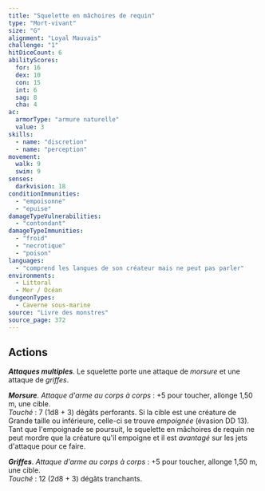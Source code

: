 ```yaml
---
title: "Squelette en mâchoires de requin"
type: "Mort-vivant"
size: "G"
alignment: "Loyal Mauvais"
challenge: "1"
hitDiceCount: 6
abilityScores:
  for: 16
  dex: 10
  con: 15
  int: 6
  sag: 8
  cha: 4
ac: 
  armorType: "armure naturelle"
  value: 3
skills: 
  - name: "discretion"
  - name: "perception"
movement: 
  walk: 9
  swim: 9
senses: 
  darkvision: 18
conditionImmunities: 
  - "empoisonne"
  - "epuise"
damageTypeVulnerabilities: 
  - "contondant"
damageTypeImmunities: 
  - "froid"
  - "necrotique"
  - "poison"
languages: 
  - "comprend les langues de son créateur mais ne peut pas parler"
environments:
  - Littoral
  - Mer / Océan
dungeonTypes:
  - Caverne sous-marine
source: "Livre des monstres"
source_page: 372
---
```

## Actions
_**Attaques multiples**_. Le squelette porte une attaque de _morsure_ et une attaque de _griffes_.

_**Morsure**_. _Attaque d'arme au corps à corps_ : +5 pour toucher, allonge 1,50 m, une cible.  
_Touché_ : 7 (1d8 + 3) dégâts perforants. Si la cible est une créature de Grande taille ou inférieure, celle-ci se trouve _empoignée_ (évasion DD 13). Tant que l'empoignade se poursuit, le squelette en mâchoires de requin ne peut mordre que la créature qu'il empoigne et il est _avantagé_ sur les jets d'attaque pour ce faire.

_**Griffes**_. _Attaque d'arme au corps à corps_ : +5 pour toucher, allonge 1,50 m, une cible.  
_Touché_ : 12 (2d8 + 3) dégâts tranchants.
